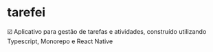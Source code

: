 # tarefei
☑️ Aplicativo para gestão de tarefas e atividades, construído utilizando Typescript, Monorepo e React Native
